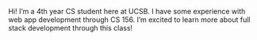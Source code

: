 Hi! I’m a 4th year CS student here at UCSB. I have some experience with web app development through CS 156. I’m excited to learn more about full stack development through this class!
